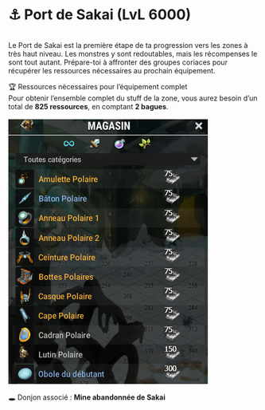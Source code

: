 # ⚓ Port de Sakai (LvL 6000)

\
Le Port de Sakai est la première étape de ta progression vers les zones à très haut niveau. Les monstres y sont redoutables, mais les récompenses le sont tout autant. Prépare-toi à affronter des groupes coriaces pour récupérer les ressources nécessaires au prochain équipement.

🏆 Ressources nécessaires pour l’équipement complet\
Pour obtenir l’ensemble complet du stuff de la zone, vous aurez besoin d’un total de **825 ressources**, en comptant **2 bagues**.\
\
![](../../.gitbook/assets/{80AB3C52-6D85-4314-B13F-62C604236D55}.png)

🕳️ Donjon associé : **Mine abandonnée de Sakai**
